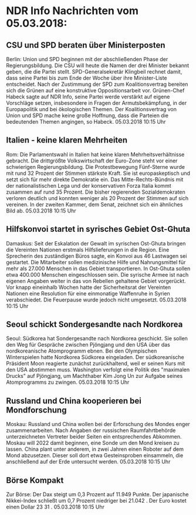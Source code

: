 # NDR Info Nachrichten vom 05.03.2018:


## CSU und SPD beraten über Ministerposten
Berlin: Union und SPD beginnen mit der abschließenden Phase der Regierungsbildung. Die CSU will heute die Namen der drei Minister bekannt geben, die die Partei stellt. SPD-Generalsekretär Klingbeil rechnet damit, dass seine Partei bis zum Ende der Woche über ihre Minister-Liste entscheidet. Nach der Zustimmung der SPD zum Koalitionsvertrag bereiten sich die Grünen auf eine konstruktive Oppositionsarbeit vor. Grünen-Chef Habeck sagte auf NDR Info, seine Partei werde verstärkt auf eigene Vorschläge setzen, insbesondere in Fragen der Armutsbekämpfung, in der Europapolitik und bei ökologischen Themen. Der Koalitionsvertrag von Union und SPD mache keine große Hoffnung, dass die Parteien die bedeutenden Themen angingen, so Habeck. 05.03.2018 10:15 Uhr 

## Italien - keine klaren Mehrheiten
Rom:	Die Parlamentswahl in Italien hat keine klaren Mehrheitsverhältnisse gebracht. Die drittgrößte Volkswirtschaft der Euro-Zone steht vor einer schwierigen Regierungsbildung. Die Protestbewegung Fünf-Sterne wurde mit rund 32 Prozent der Stimmen stärkste Kraft. Sie ist europaskeptisch und setzt sich für mehr direkte Demokratie ein. Das Mitte-Rechts-Bündnis mit der nationalistischen Lega und der konservativen Forza Italia kommt zusammen auf rund 35 Prozent. Die bisher regierenden Sozialdemokraten verloren deutlich und konnten weniger als 20 Prozent der Stimmen auf sich vereinen. In der zweiten Kammer, dem Senat, zeichnet sich ein ähnliches Bild ab. 05.03.2018 10:15 Uhr 

## Hilfskonvoi startet in syrisches Gebiet Ost-Ghuta
Damaskus: Seit der Eskalation der Gewalt im syrischen Ost-Ghuta bringen die Vereinten Nationen erstmals Hilfslieferungen in die Region. Eine Sprecherin des zuständigen Büros sagte, ein Konvoi aus 46 Lastwagen sei gestartet. Die Mitarbeiter sollen medizinische Hilfe und Nahrungsmittel für mehr als 27.000 Menschen in das Gebiet transportieren. In Ost-Ghuta sollen etwa 400.000 Menschen eingeschlossen sein. Die syrische Armee ist nach eigenen Angaben weiter in das von Rebellen gehaltene Gebiet vorgerückt. Vor knapp eineinhalb Wochen hatte der Sicherheitsrat der Vereinten Nationen eine Resolution für eine einmonatige Waffenruhe in Syrien verabschiedet. Die Feuerpause wurde jedoch nicht umgesetzt. 05.03.2018 10:15 Uhr 

## Seoul schickt Sondergesandte nach Nordkorea
Seoul: Südkorea hat Sondergesandte nach Nordkorea geschickt. Sie sollen den Weg für Gespräche zwischen Pjöngjang und den USA über das nordkoreanische Atomprogramm ebnen. Bei den Olympischen Winterspielen hatte Nordkorea Südkorea eingeladen. Der südkoreanische Präsident Moon reagierte zunächst zurückhaltend, weil er seinen Kurs mit den USA abstimmen muss. Washington verfolgt eine Politik des "maximalen Drucks" auf Pjöngjang, um Machthaber Kim Jong Un zur Aufgabe seines Atomprogramms zu zwingen. 05.03.2018 10:15 Uhr 

## Russland und China kooperieren bei Mondforschung
Moskau:	Russland und China wollen bei der Erforschung des Mondes enger zusammenarbeiten. Nach Angaben der russischen Raumfahrtbehörde unterzeichneten Vertreter beider Seiten ein entsprechendes Abkommen. Moskau will 2022 damit beginnen, eine Sonde um den Mond kreisen zu lassen. China plant unter anderem, in zwei Jahren einen Roboter auf dem Mond abzusetzen. Dieser soll dort etwa Gesteinsproben einsammeln, die anschließend auf der Erde untersucht werden. 05.03.2018 10:15 Uhr 

## Börse Kompakt
Zur Börse: Der Dax steigt um  0,3  Prozent auf  11.949  Punkte. Der japanische Nikkei-Index schließt um  0,7  Prozent niedriger bei  21.042 . Der Euro kostet einen Dollar  23 31 . 05.03.2018 10:15 Uhr 
